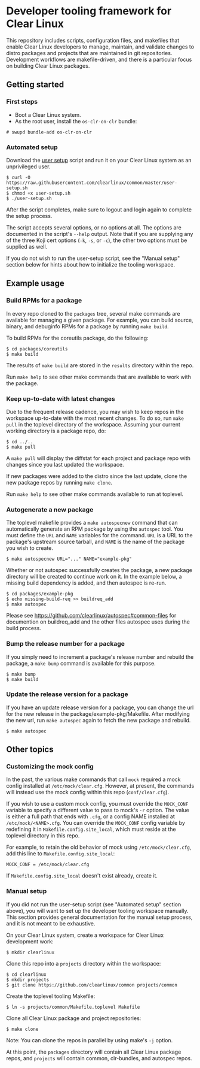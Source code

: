 # Developer tooling framework for Clear Linux

This repository includes scripts, configuration files, and makefiles that
enable Clear Linux developers to manage, maintain, and validate changes to
distro packages and projects that are maintained in git repositories.
Development workflows are makefile-driven, and there is a particular focus on
building Clear Linux packages.

## Getting started

### First steps

* Boot a Clear Linux system.
* As the root user, install the `os-clr-on-clr` bundle:

```
# swupd bundle-add os-clr-on-clr
```

### Automated setup

Download the [user setup](user-setup.sh) script and run it on your Clear Linux
system as an unprivileged user.

```
$ curl -O https://raw.githubusercontent.com/clearlinux/common/master/user-setup.sh
$ chmod +x user-setup.sh
$ ./user-setup.sh
```

After the script completes, make sure to logout and login again to complete the
setup process.

The script accepts several options, or no options at all. The options are
documented in the script's `--help` output. Note that if you are supplying any
of the three Koji cert options (`-k`, `-s`, or `-c`), the other two options
must be supplied as well.

If you do not wish to run the user-setup script, see the "Manual setup" section
below for hints about how to initialize the tooling workspace.

## Example usage

### Build RPMs for a package

In every repo cloned to the `packages` tree, several make commands are
available for managing a given package. For example, you can build source,
binary, and debuginfo RPMs for a package by running `make build`.

To build RPMs for the coreutils package, do the following:

```
$ cd packages/coreutils
$ make build
```

The results of `make build` are stored in the `results` directory within the
repo.

Run `make help` to see other make commands that are available to work with the
package.

### Keep up-to-date with latest changes

Due to the frequent release cadence, you may wish to keep repos in the
workspace up-to-date with the most recent changes. To do so, run `make pull` in
the toplevel directory of the workspace. Assuming your current working
directory is a package repo, do:

```
$ cd ../..
$ make pull
```

A `make pull` will display the diffstat for each project and package repo with
changes since you last updated the workspace.

If new packages were added to the distro since the last update, clone the new
package repos by running `make clone`.

Run `make help` to see other make commands available to run at toplevel.

### Autogenerate a new package

The toplevel makefile provides a `make autospecnew` command that can
automatically generate an RPM package by using the `autospec` tool. You must
define the `URL` and `NAME` variables for the command. `URL` is a URL to the
package's upstream source tarball, and `NAME` is the name of the package you
wish to create.

```
$ make autospecnew URL="..." NAME="example-pkg"
```

Whether or not autospec successfully creates the package, a new package
directory will be created to continue work on it. In the example below, a
missing build dependency is added, and then autospec is re-run.

```
$ cd packages/example-pkg
$ echo missing-build-req >> buildreq_add
$ make autospec
```

Please see https://github.com/clearlinux/autospec#common-files for 
documention on buildreq_add and the other files autospec uses during the
build process.

### Bump the release number for a package

If you simply need to increment a package's release number and rebuild the
package, a `make bump` command is available for this purpose.

```
$ make bump
$ make build
```

### Update the release version for a package

If you have an update release version for a package, you can change the url
for the new release in the package/example-pkg/Makefile.  After modifying the
new url, run `make autospec` again to fetch the new package and rebuild.

```
$ make autospec
```

## Other topics

### Customizing the mock config

In the past, the various make commands that call `mock` required a mock config
installed at `/etc/mock/clear.cfg`. However, at present, the commands will
instead use the mock config within this repo (`conf/clear.cfg`).

If you wish to use a custom mock config, you must override the `MOCK_CONF`
variable to specify a different value to pass to mock's `-r` option. The value
is either a full path that ends with `.cfg`, or a config NAME installed at
`/etc/mock/<NAME>.cfg`. You can override the `MOCK_CONF` config variable by
redefining it in `Makefile.config.site_local`, which must reside at the
toplevel directory in this repo.

For example, to retain the old behavior of mock using `/etc/mock/clear.cfg`,
add this line to `Makefile.config.site_local`:

```
MOCK_CONF = /etc/mock/clear.cfg
```

If `Makefile.config.site_local` doesn't exist already, create it.

### Manual setup

If you did not run the user-setup script (see "Automated setup" section above),
you will want to set up the developer tooling workspace manually. This section
provides general documentation for the manual setup process, and it is not
meant to be exhaustive.

On your Clear Linux system, create a workspace for Clear Linux development
work:

```
$ mkdir clearlinux
```

Clone this repo into a `projects` directory within the workspace:

```
$ cd clearlinux
$ mkdir projects
$ git clone https://github.com/clearlinux/common projects/common
```

Create the toplevel tooling Makefile:

```
$ ln -s projects/common/Makefile.toplevel Makefile
```

Clone all Clear Linux package and project repositories:

```
$ make clone
```

Note: You can clone the repos in parallel by using make's `-j` option.

At this point, the `packages` directory will contain all Clear Linux package
repos, and `projects` will contain common, clr-bundles, and autospec repos.

